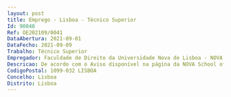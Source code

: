 ```yaml
--- 
layout: post
title: Emprego - Lisboa - Técnico Superior
Id: 90048
Ref: OE202109/0041
DataAbertura: 2021-09-01
DataFecho: 2021-09-09
Trabalho: Técnico Superior
Empregador: Faculdade de Direito da Universidade Nova de Lisboa - NOVA School of Law
Descricao: De acordo com o Aviso disponível na página da NOVA School of Law  https   novalaw.unl.pt wp content uploads 2021 09 Aviso de Abertura de Procedimento Tecnico Superior Planeamento e Qualidade.pdf
CodigoPostal: 1099-032 LISBOA
Concelho: Lisboa
Distrito: Lisboa
--- 
```

